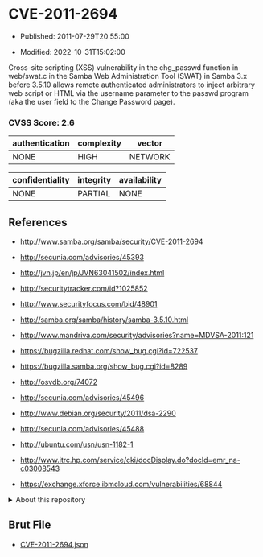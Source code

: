 # CVE-2011-2694

- Published: 2011-07-29T20:55:00

- Modified: 2022-10-31T15:02:00

Cross-site scripting (XSS) vulnerability in the chg_passwd function in web/swat.c in the Samba Web Administration Tool (SWAT) in Samba 3.x before 3.5.10 allows remote authenticated administrators to inject arbitrary web script or HTML via the username parameter to the passwd program (aka the user field to the Change Password page).

### CVSS Score: **2.6**

| authentication | complexity | vector |
| --- | --- | --- |
| NONE | HIGH | NETWORK |

| confidentiality | integrity | availability |
| --- | --- | --- |
| NONE | PARTIAL | NONE |

## References

* http://www.samba.org/samba/security/CVE-2011-2694

* http://secunia.com/advisories/45393

* http://jvn.jp/en/jp/JVN63041502/index.html

* http://securitytracker.com/id?1025852

* http://www.securityfocus.com/bid/48901

* http://samba.org/samba/history/samba-3.5.10.html

* http://www.mandriva.com/security/advisories?name=MDVSA-2011:121

* https://bugzilla.redhat.com/show_bug.cgi?id=722537

* https://bugzilla.samba.org/show_bug.cgi?id=8289

* http://osvdb.org/74072

* http://secunia.com/advisories/45496

* http://www.debian.org/security/2011/dsa-2290

* http://secunia.com/advisories/45488

* http://ubuntu.com/usn/usn-1182-1

* http://www.itrc.hp.com/service/cki/docDisplay.do?docId=emr_na-c03008543

* https://exchange.xforce.ibmcloud.com/vulnerabilities/68844

<details>
<summary>About this repository</summary> 

  This repository is part of the project [Live Hack CVE](https://github.com/Live-Hack-CVE). Main website can be found [www.live-hack.org](https://www.live-hack.org) 
  
  Made by [Sn0wAlice](https://github.com/Sn0wAlice) for the people that care about security and need to have a feed of the latest CVEs. Hope you enjoy it, don't forget to star the repo and follow me on [Twitter](https://twitter.com/Sn0wAlice) and [Github](https://github.com/Sn0wAlice). And that is my [personnal website](https://www.alice-snow.me/)

  - [Home Page](https://github.com/Live-Hack-CVE)
  - [Framework](https://github.com/Live-Hack-CVE/cve-framework)
  - [CVE database](https://github.com/Live-Hack-CVE/full_database)
  - [Changelog](https://github.com/Live-Hack-CVE/Changelog)
</details>

## Brut File

* [CVE-2011-2694.json](https://raw.githubusercontent.com/Live-Hack-CVE/full_database/main/cves/2011/CVE-2011-2694.json)


